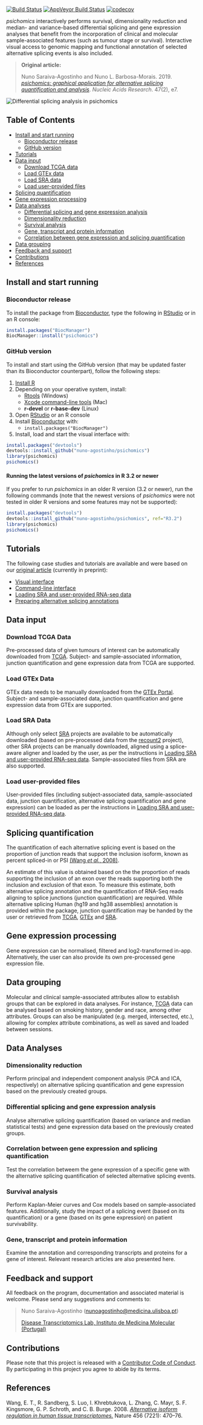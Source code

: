 [![Build Status][travisIcon]][travis] [![AppVeyor Build Status][appVeyorIcon]][appVeyor] [![codecov][codecovIcon]][codecov]

*psichomics* interactively performs survival, dimensionality reduction and
median- and variance-based differential splicing and gene expression
analyses that benefit from the incorporation of clinical and molecular
sample-associated features (such as tumour stage or survival). Interactive
visual access to genomic mapping and functional annotation of selected
alternative splicing events is also included.

> **Original article:**
>
> Nuno Saraiva-Agostinho and Nuno L. Barbosa-Morais. 2019.
[*psichomics: graphical application for alternative splicing quantification and analysis*][article].
*Nucleic Acids Research*. 47(2), e7.

![Differential splicing analysis in *psichomics*](screenshot.png)

## Table of Contents

* [Install and start running](#install-and-start-running)
    * [Bioconductor release](#bioconductor-release)
    * [GitHub version](#github-version)
* [Tutorials](#tutorials)
* [Data input](#data-input)
    * [Download TCGA data](#download-tcga-data)
    * [Load GTEx data](#load-gtex-data)
    * [Load SRA data](#load-sra-data)
    * [Load user-provided files](#load-user-provided-files)
* [Splicing quantification](#splicing-quantification)
* [Gene expression processing](#gene-expression-processing)
* [Data analyses](#data-analyses)
    * [Differential splicing and gene expression analysis](#differential-splicing-and-gene-expression-analysis)
    * [Dimensionality reduction](#dimensionality-reduction)
    * [Survival analysis](#survival-analysis)
    * [Gene, transcript and protein information](#gene-transcript-and-protein-information)
    * [Correlation between gene expression and splicing quantification](#correlation-between-gene-expression-and-splicing-quantification)
* [Data grouping](#data-grouping)
* [Feedback and support](#feedback-and-support)
* [Contributions](#contributions)
* [References](#references)

## Install and start running

### Bioconductor release

To install the package from [Bioconductor][bioconductor], type the following in
[RStudio][rstudio] or in an R console:

```r
install.packages("BiocManager")
BiocManager::install("psichomics")
```

### GitHub version

To install and start using the GitHub version (that may be updated faster than
its Bioconductor counterpart), follow the following steps:

1. [Install R][r]
2. Depending on your operative system, install:
    - [Rtools](https://cran.r-project.org/bin/windows/Rtools/) (Windows)
    - [Xcode command-line tools](https://developer.apple.com/downloads) (Mac)
    - **r-devel** or **r-base-dev** (Linux)
3. Open [RStudio][rstudio] or an R console
4. Install [Bioconductor][bioconductor] with:
    - `install.packages("BiocManager")`
5. Install, load and start the visual interface with:

```r
install.packages("devtools")
devtools::install_github("nuno-agostinho/psichomics")
library(psichomics)
psichomics()
```

#### Running the latest versions of *psichomics* in R 3.2 or newer

If you prefer to run *psichomics* in an older R version (3.2 or newer), run the
following commands (note that the newest versions of *psichomics* were not
tested in older R versions and some features may not be supported):

```r
install.packages("devtools")
devtools::install_github("nuno-agostinho/psichomics", ref="R3.2")
library(psichomics)
psichomics()
```

## Tutorials

The following case studies and tutorials are available and were based on our
[original article][article] (currently in preprint):

* [Visual interface][tutorial-gui]
* [Command-line interface][tutorial-cli]
* [Loading SRA and user-provided RNA-seq data][tutorial-custom-data]
* [Preparing alternative splicing annotations][tutorial-prep-AS-annotation]

## Data input

### Download TCGA Data

Pre-processed data of given tumours of interest can be automatically downloaded
from [TCGA][TCGA]. Subject- and sample-associated information, junction
quantification and gene expression data from TCGA are supported.

### Load GTEx Data

GTEx data needs to be manually downloaded from the [GTEx Portal][GTEx]. Subject-
and sample-associated data, junction quantification and gene expression data
from GTEx are supported.

### Load SRA Data

Although only select [SRA][SRA] projects are available to be automatically
downloaded (based on pre-processed data from the [recount2][recount2] project),
other SRA projects can be manually downloaded, aligned using a splice-aware
aligner and loaded by the user, as per the instructions in
[Loading SRA and user-provided RNA-seq data][tutorial-custom-data].
Sample-associated files from SRA are also supported.

### Load user-provided files

User-provided files (including subject-associated data, sample-associated data,
junction quantification, alternative splicing quantification and gene
expression) can be loaded as per the instructions in
[Loading SRA and user-provided RNA-seq data][tutorial-custom-data].

## Splicing quantification

The quantification of each alternative splicing event is based on the proportion
of junction reads that support the inclusion isoform, known as percent
spliced-in or PSI [(Wang *et al.*, 2008)][Wang2008].

An estimate of this value is obtained based on the the proportion of reads
supporting the inclusion of an exon over the reads supporting both the inclusion
and exclusion of that exon. To measure this estimate, both alternative splicing
annotation and the quantification of RNA-Seq reads aligning to splice junctions
(junction quantification) are required. While alternative splicing Human (hg19
and hg38 assemblies) annotation is provided within the package, junction
quantification may be handed by the user or retrieved from [TCGA][TCGA],
[GTEx][GTEx] and [SRA][SRA].

## Gene expression processing

Gene expression can be normalised, filtered and log2-transformed in-app.
Alternatively, the user can also provide its own pre-processed gene expression
file.

## Data grouping

Molecular and clinical sample-associated attributes allow to establish groups
that can be explored in data analyses. For instance, [TCGA][TCGA] data can be
analysed based on smoking history, gender and race, among other attributes.
Groups can also be manipulated (e.g. merged, intersected, etc.), allowing for
complex attribute combinations, as well as saved and loaded between sessions.

## Data Analyses

### Dimensionality reduction

Perform principal and independent component analysis (PCA and ICA, respectively)
on alternative splicing quantification and gene expression based on the
previously created groups.

### Differential splicing and gene expression analysis

Analyse alternative splicing quantification (based on variance and median
statistical tests) and gene expression data based on the previously created
groups.

### Correlation between gene expression and splicing quantification

Test the correlation betweem the gene expression of a specific gene with the
alternative splicing quantification of selected alternative splicing events.

### Survival analysis

Perform Kaplan-Meier curves and Cox models based on sample-associated features.
Additionally, study the impact of a splicing event (based on its quantification)
or a gene (based on its gene expression) on patient survivability.

### Gene, transcript and protein information

Examine the annotation and corresponding transcripts and proteins for a gene of
interest. Relevant research articles are also presented here.

## Feedback and support

All feedback on the program, documentation and associated material is welcome.
Please send any suggestions and comments to:

> Nuno Saraiva-Agostinho ([nunoagostinho@medicina.ulisboa.pt](mailto:nunoagostinho@medicina.ulisboa.pt))
>
> [Disease Transcriptomics Lab, Instituto de Medicina Molecular (Portugal)][NMorais]

## Contributions

Please note that this project is released with a
[Contributor Code of Conduct][conduct]. By participating in this project you
agree to abide by its terms.

## References

Wang, E. T., R. Sandberg, S. Luo, I. Khrebtukova, L. Zhang, C. Mayr, S. F.
Kingsmore, G. P. Schroth, and C. B. Burge. 2008.
[*Alternative isoform regulation in human tissue transcriptomes.*][Wang2008]
Nature 456 (7221): 470–76.

[TCGA]: https://tcga-data.nci.nih.gov
[bioconductor]: https://www.bioconductor.org
[r]: https://www.r-project.org
[rstudio]: https://www.rstudio.com/products/rstudio
[NMorais]: http://imm.medicina.ulisboa.pt/group/distrans/
[conduct]: CONDUCT.md
[Wang2008]: http://www.nature.com/nature/journal/v456/n7221/full/nature07509.html
[travisIcon]: https://travis-ci.org/nuno-agostinho/psichomics.svg?branch=master
[travis]: https://travis-ci.org/nuno-agostinho/psichomics
[appVeyorIcon]: https://ci.appveyor.com/api/projects/status/github/nuno-agostinho/psichomics?branch=master&svg=true
[appVeyor]: https://ci.appveyor.com/project/nuno-agostinho/psichomics
[codecovIcon]: https://codecov.io/gh/nuno-agostinho/psichomics/branch/master/graph/badge.svg
[codecov]: https://codecov.io/gh/nuno-agostinho/psichomics
[GTEx]: http://www.gtexportal.org
[article]: https://doi.org/10.1093/nar/gky888
[SRA]: https://www.ncbi.nlm.nih.gov/sra
[tutorial-gui]: http://rpubs.com/nuno-agostinho/psichomics-tutorial-visual
[tutorial-cli]: http://rpubs.com/nuno-agostinho/psichomics-cli-tutorial
[tutorial-custom-data]: http://rpubs.com/nuno-agostinho/psichomics-custom-data
[tutorial-prep-AS-annotation]: http://rpubs.com/nuno-agostinho/preparing-AS-annotation
[recount2]: https://jhubiostatistics.shinyapps.io/recount/
